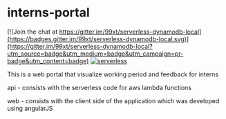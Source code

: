 # interns-portal

[![Join the chat at https://gitter.im/99xt/serverless-dynamodb-local](https://badges.gitter.im/99xt/serverless-dynamodb-local.svg)](https://gitter.im/99xt/serverless-dynamodb-local?utm_source=badge&utm_medium=badge&utm_campaign=pr-badge&utm_content=badge)
[![serverless](http://public.serverless.com/badges/v3.svg)](http://www.serverless.com)

This is a web portal that visualize working period and feedback for interns

api - consists with the serverless code for aws lambda functions

web - consists with the client side of the application which was developed using angularJS

 
